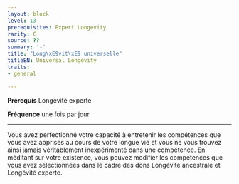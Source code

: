 ```yaml
---
layout: block
level: 13
prerequisites: Expert Longevity
rarity: C
source: ??
summary: '-'
title: "Long\xE9vit\xE9 universelle"
titleEN: Universal Longevity
traits:
- general

---
```


<p><strong>Prérequis</strong> Longévité experte</p>
<p><strong>Fréquence</strong> une fois par jour</p>
<hr>
<p>Vous avez perfectionné votre capacité à entretenir les compétences que vous avez apprises au cours de votre longue vie et vous ne vous trouvez ainsi jamais véritablement inexpérimenté dans une compétence. En méditant sur votre existence, vous pouvez modifier les compétences que vous avez sélectionnées dans le cadre des dons Longévité ancestrale et Longévité experte.</p>